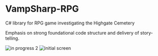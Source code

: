 # VampSharp-RPG
C# library for RPG game investigating the Highgate Cemetery

Emphasis on strong foundational code structure and delivery of story-telling.

![in progress 2](http://i.imgur.com/53VQCFg.png)
![initial screen](http://i.imgur.com/8wkgQRk.png)
